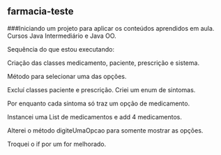 ## farmacia-teste

###Iniciando um projeto para aplicar os conteúdos aprendidos em aula. Cursos Java Intermediário e Java OO.

Sequência do que estou executando:

Criação das classes medicamento, paciente, prescrição e sistema.

Método para selecionar uma das opções.

Excluí classes paciente e prescrição. Criei um enum de sintomas.

Por enquanto cada sintoma só traz um opção de medicamento.

Instancei uma List de medicamentos e add 4 medicamentos.

Alterei o método digiteUmaOpcao para somente mostrar as opções.

Troquei o if por um for melhorado.